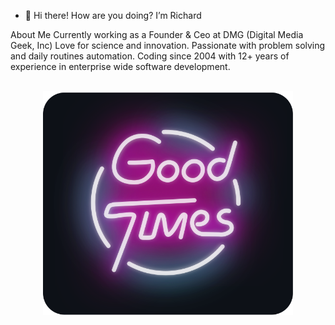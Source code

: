 - 👋 Hi there! How are you doing? I’m Richard

About Me
  Currently working as a Founder & Ceo at DMG (Digital Media Geek, Inc)
  Love for science and innovation.
  Passionate with problem solving and daily routines automation.
  Coding since 2004 with 12+ years of experience in enterprise wide software development.

<div align="center">
	<br>
		<img src="good-times.svg" width="400px">
	<br>
</div>

<!---
DMG-Richard/DMG-Richard is a ✨ special ✨ repository because its `README.md` (this file) appears on your GitHub profile.
You can click the Preview link to take a look at your changes.
--->
